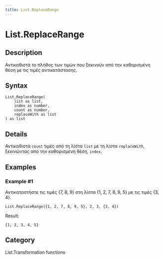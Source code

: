 ```yaml
---
title: List.ReplaceRange
---
```


# List.ReplaceRange


## Description

Αντικαθιστά το πλήθος των τιμών που ξεκινούν από την καθορισμένη θέση με τις τιμές αντικατάστασης.


## Syntax

```powerquery
List.ReplaceRange(
    list as list,
    index as number,
    count as number,
    replaceWith as list
) as list
```


## Details

Αντικαθιστά <code>count</code> τιμές από τη λίστα <code>list</code> με τη λίστα <code>replaceWith</code>, ξεκινώντας από την καθορισμένη θέση, <code>index</code>.


## Examples

### Example #1 
Αντικαταστήστε τις τιμές \{7, 8, 9} στη λίστα \{1, 2, 7, 8, 9, 5} με τις τιμές \{3, 4}.
```powerquery
List.ReplaceRange({1, 2, 7, 8, 9, 5}, 2, 3, {3, 4})
```

Result: 
```powerquery
{1, 2, 3, 4, 5}
```




## Category
List.Transformation functions
